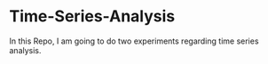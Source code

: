 # Time-Series-Analysis
In this Repo, I am going to do two experiments regarding time series analysis.
